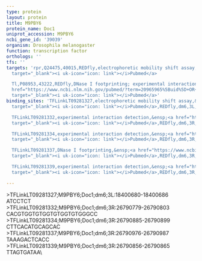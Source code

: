 ```yaml
---
type: protein
layout: protein
title: M9PBY6
protein_name: Doc1
uniprot_accession: M9PBY6
ncbi_gene_id: '39039'
organism: Drosophila melanogaster
function: transcription factor
orthologs: ''
tfs: ''
targets: 'rpr,Q24475,40015,REDfly,electrophoretic mobility shift assay,&ensp;<a href="https://www.ncbi.nlm.nih.gov/pubmed/?term=19282966%5Buid%5D+OR+20965965%5Buid%5D"
  target="_blank"><i uk-icon="icon: link"></i>Pubmed</a>

  Tl,P08953,43222,REDfly,DNase I footprinting; experimental interaction detection,&ensp;<a
  href="https://www.ncbi.nlm.nih.gov/pubmed/?term=20965965%5Buid%5D+OR+15870289%5Buid%5D"
  target="_blank"><i uk-icon="icon: link"></i>Pubmed</a>'
binding_sites: 'TFLinkLT09281327,electrophoretic mobility shift assay,&ensp;<a href="https://www.ncbi.nlm.nih.gov/pubmed/?term=19282966;20965965%5Buid%5D"
  target="_blank"><i uk-icon="icon: link"></i>Pubmed</a>,REDfly,dm6,3L,18400680,18400686,NA

  TFLinkLT09281332,experimental interaction detection,&ensp;<a href="https://www.ncbi.nlm.nih.gov/pubmed/?term=15870289;20965965%5Buid%5D"
  target="_blank"><i uk-icon="icon: link"></i>Pubmed</a>,REDfly,dm6,3R,26790779,26790803,NA

  TFLinkLT09281334,experimental interaction detection,&ensp;<a href="https://www.ncbi.nlm.nih.gov/pubmed/?term=15870289;20965965%5Buid%5D"
  target="_blank"><i uk-icon="icon: link"></i>Pubmed</a>,REDfly,dm6,3R,26790885,26790899,NA

  TFLinkLT09281337,DNase I footprinting,&ensp;<a href="https://www.ncbi.nlm.nih.gov/pubmed/?term=15870289;20965965%5Buid%5D"
  target="_blank"><i uk-icon="icon: link"></i>Pubmed</a>,REDfly,dm6,3R,26790976,26790987,NA

  TFLinkLT09281339,experimental interaction detection,&ensp;<a href="https://www.ncbi.nlm.nih.gov/pubmed/?term=15870289;20965965%5Buid%5D"
  target="_blank"><i uk-icon="icon: link"></i>Pubmed</a>,REDfly,dm6,3R,26790856,26790865,NA'

---
```

\>TFLinkLT09281327;M9PBY6;Doc1;dm6;3L:18400680-18400686\ATCCTCT\\>TFLinkLT09281332;M9PBY6;Doc1;dm6;3R:26790779-26790803\CACGTGGTGTGGTGTGGTGTGGGCC\\>TFLinkLT09281334;M9PBY6;Doc1;dm6;3R:26790885-26790899\CTTCACATGCAGCAC\\>TFLinkLT09281337;M9PBY6;Doc1;dm6;3R:26790976-26790987\TAAAGACTCACC\\>TFLinkLT09281339;M9PBY6;Doc1;dm6;3R:26790856-26790865\TTAGTGATAA\